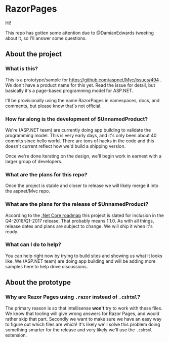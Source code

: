 # RazorPages

Hi!

This repo has gotten some attention due to @DamianEdwards tweeting about it, so I'll answer some questions.

## About the project

### What is this?

This is a prototype/sample for https://github.com/aspnet/Mvc/issues/494 . We don't have a product name for this yet. Read the issue for detail, but basically it's a page-based programming model for ASP.NET.

I'll be provisionally using the name RazorPages in namespaces, docs, and comments, but please know that's not official.

### How far along is the development of $UnnamedProduct?

We're (ASP.NET team) are currently doing app building to validate the programming model. This is very early days, and it's only been about 40 commits since hello world. There are tons of hacks in the code and this doesn't current reflect how we'd build a shipping version. 

Once we're done iterating on the design, we'll begin work in earnest with a larger group of developers. 

### What are the plans for this repo?

Once the project is stable and closer to release we will likely merge it into the aspnet/Mvc repo.

### What are the plans for the release of $UnnamedProduct?

According to the [.Net Core roadmap](https://blogs.msdn.microsoft.com/dotnet/2016/07/15/net-core-roadmap/) this project is slated for inclusion in the Q4-2016/Q1-2017 release. That probably means 1.1.0. As with all things, release dates and plans are subject to change. We will ship it when it's ready.

### What can I do to help?

You can help right now by trying to build sites and showing us what it looks like. We (ASP.NET team) are doing app building and will be adding more samples here to help drive discussions.

## About the prototype

### Why are Razor Pages using `.razor` instead of `.cshtml`?

The primary reason is so that intellisense **won't** try to work with these files. We know that tooling will give wrong answers for Razor Pages, and would rather skip that part. Secondly we want to make sure we have an easy way to figure out which files are which! It's likely we'll solve this problem doing something smarter for the release and very likely we'll use the `.cshtml` extension.
